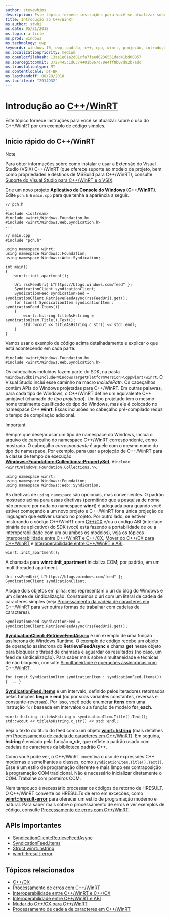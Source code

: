```yaml
---
author: stevewhims
description: Este tópico fornece instruções para você se atualizar sobre o uso do C++/WinRT por um exemplo de código simples.
title: Introdução ao C++/WinRT
ms.author: stwhi
ms.date: 05/21/2018
ms.topic: article
ms.prod: windows
ms.technology: uwp
keywords: windows 10, uwp, padrão, c++, cpp, winrt, projeção, introdução, ponto, de partida
ms.localizationpriority: medium
ms.openlocfilehash: 13aa1e61a2d81cfa7faed0236551dad41bd00057
ms.sourcegitcommit: 3727445c1d6374401b867c78e4ff8b07d92b7adc
ms.translationtype: MT
ms.contentlocale: pt-BR
ms.lasthandoff: 08/29/2018
ms.locfileid: "2914932"
---
```

# <a name="get-started-with-cwinrtwindowsuwpcpp-and-winrt-apisintro-to-using-cpp-with-winrt"></a>Introdução ao [C++/WinRT](/windows/uwp/cpp-and-winrt-apis/intro-to-using-cpp-with-winrt)
Este tópico fornece instruções para você se atualizar sobre o uso do C++/WinRT por um exemplo de código simples.

## <a name="a-cwinrt-quick-start"></a>Início rápido do C++/WinRT
> [!NOTE]
> Para obter informações sobre como instalar e usar a Extensão do Visual Studio (VSIX) C++/WinRT (que oferece suporte ao modelo de projeto, bem como propriedades e destinos de MSBuild para C++/WinRT), consulte [Suporte do Visual Studio para C++/WinRT e o VSIX](intro-to-using-cpp-with-winrt.md#visual-studio-support-for-cwinrt-and-the-vsix).

Crie um novo projeto **Aplicativo de Console do Windows (C++/WinRT)**. Edite `pch.h` e `main.cpp` para que tenha a aparência a seguir.

```cppwinrt
// pch.h
...
#include <iostream>
#include <winrt/Windows.Foundation.h>
#include <winrt/Windows.Web.Syndication.h>
...
```

```cppwinrt
// main.cpp
#include "pch.h"

using namespace winrt;
using namespace Windows::Foundation;
using namespace Windows::Web::Syndication;

int main()
{
    winrt::init_apartment();

    Uri rssFeedUri{ L"https://blogs.windows.com/feed" };
    SyndicationClient syndicationClient;
    SyndicationFeed syndicationFeed = syndicationClient.RetrieveFeedAsync(rssFeedUri).get();
    for (const SyndicationItem syndicationItem : syndicationFeed.Items())
    {
        winrt::hstring titleAsHstring = syndicationItem.Title().Text();
        std::wcout << titleAsHstring.c_str() << std::endl;
    }
}
```

Vamos usar o exemplo de código acima detalhadamente e explicar o que está acontecendo em cada parte.

```cppwinrt
#include <winrt/Windows.Foundation.h>
#include <winrt/Windows.Web.Syndication.h>
```

Os cabeçalhos incluídos fazem parte do SDK, na pasta `%WindowsSdkDir%Include<WindowsTargetPlatformVersion>\cppwinrt\winrt`. O Visual Studio inclui esse caminho na macro *IncludePath*. Os cabeçalhos contêm APIs do Windows projetadas para C++/WinRT. Em outras palavras, para cada tipo de Windows, o C++/WinRT define um equivalente C++ amigável (chamado de *tipo projetado*). Um tipo projetado tem o mesmo nome totalmente qualificado do tipo do Windows, mas ele é colocado no namespace C++ **winrt**. Essas inclusões no cabeçalho pré-compilado reduz o tempo de compilação adicional.

> [!IMPORTANT]
> Sempre que desejar usar um tipo de namespace do Windows, inclua o arquivo de cabeçalho do namespace C++/WinRT correspondente, como mostrado. O cabeçalho *correspondente* é aquele com o mesmo nome do tipo de namespace. Por exemplo, para usar a projeção de C++/WinRT para a classe de tempo de execução [**Windows::Foundation::Collections::PropertySet**](/uwp/api/windows.foundation.collections.propertyset), `#include <winrt/Windows.Foundation.Collections.h>`.

```cppwinrt
using namespace winrt;
using namespace Windows::Foundation;
using namespace Windows::Web::Syndication;
```

As diretivas de `using namespace` são opcionais, mas convenientes. O padrão mostrado acima para essas diretivas (permitindo que a pesquisa de nome não procure por nada no namespace **winrt**) é adequada para quando você estiver começando a um novo projeto e C++/WinRT for a única projeção de linguagem que estiver usando no projeto. Por outro lado, se estiver misturando o código C++/WinRT com [C++/CX](/cpp/cppcx/visual-c-language-reference-c-cx) e/ou o código ABI (interface binária de aplicativo) do SDK (você está fazendo a portabilidade de ou a interoperabilidade com um ou ambos os modelos), veja os tópicos [Interoperabilidade entre C++/WinRT e C++/CX](interop-winrt-cx.md), [Mover do C++/CX para C++/WinRT](move-to-winrt-from-cx.md) e [Interoperabilidade entre C++/WinRT e ABI](interop-winrt-abi.md).

```cppwinrt
winrt::init_apartment();
```

A chamada para **winrt::init_apartment** inicializa COM; por padrão, em um multithreaded apartment.

```cppwinrt
Uri rssFeedUri{ L"https://blogs.windows.com/feed" };
SyndicationClient syndicationClient;
```

Aloque dois objetos em pilha: eles representam o uri do blog do Windows e um cliente de sindicalização. Construímos o uri com um literal de cadeia de caracteres simples (veja [Processamento da cadeia de caracteres em C++/WinRT](strings.md) para ver outras formas de trabalhar com cadeias de caracteres).

```cppwinrt
SyndicationFeed syndicationFeed = syndicationClient.RetrieveFeedAsync(rssFeedUri).get();
```

[**SyndicationClient::RetrieveFeedAsync**](/uwp/api/windows.web.syndication.syndicationclient.retrievefeedasync) é um exemplo de uma função assíncrona do Windows Runtime. O exemplo de código recebe um objeto de operação assíncrona do **RetrieveFeedAsync** e chama **get** nesse objeto para bloquear o thread de chamada e aguardar os resultados (no caso, um feed de sindicalização). Para saber mais sobre simultaneidade e técnicas de não bloqueio, consulte [Simultaneidade e operações assíncronas com C++/WinRT](concurrency.md).

```cppwinrt
for (const SyndicationItem syndicationItem : syndicationFeed.Items()) { ... }
```

[**SyndicationFeed.Items**](/uwp/api/windows.web.syndication.syndicationfeed.items) é um intervalo, definido pelos iteradores retornados pelas funções **begin** e **end** (ou por suas variantes constantes, reversas e constante-reversas). Por isso, você pode enumerar **itens** com uma instrução `for` baseada em intervalos ou a função de modelo **for_each**.

```cppwinrt
winrt::hstring titleAsHstring = syndicationItem.Title().Text();
std::wcout << titleAsHstring.c_str() << std::endl;
```

Veja o texto do título do feed como um objeto [**winrt::hstring**](/uwp/cpp-ref-for-winrt/hstring) (mais detalhes em [Processamento de cadeia de caracteres em C++/WinRT](strings.md)). Em seguida, **hstring** é enviado pela função **c_str**, que reflete o padrão usado com cadeias de caracteres da biblioteca padrão C++.

Como você pode ver, o C++/WinRT incentiva o uso de expressões C++ modernas e semelhantes a classes, como `syndicationItem.Title().Text()`. Esse é um estilo de programação diferente e mais limpo em contraposição à programação COM tradicional. Não é necessário inicializar diretamente o COM. Trabalhe com ponteiros COM.

Nem tampouco é necessário processar os códigos de retorno de HRESULT. O C++/WinRT converte os HRESULTs de erro em exceções, como [**winrt::hresult-error**](/uwp/cpp-ref-for-winrt/error-handling/hresult-error) para oferecer um estilo de programação moderno e natural. Para saber mais sobre o processamento de erros e ver exemplos de código, consulte [Processamento de erros com C++/WinRT](error-handling.md).

## <a name="important-apis"></a>APIs Importantes
* [SyndicationClient::RetrieveFeedAsync](/uwp/api/windows.web.syndication.syndicationclient.retrievefeedasync)
* [SyndicationFeed.Items](/uwp/api/windows.web.syndication.syndicationfeed.items)
* [Struct winrt::hstring](/uwp/cpp-ref-for-winrt/hstring)
* [winrt::hresult-error](/uwp/cpp-ref-for-winrt/error-handling/hresult-error)

## <a name="related-topics"></a>Tópicos relacionados
* [C++/CX](/cpp/cppcx/visual-c-language-reference-c-cx)
* [Processamento de erros com C++/WinRT](error-handling.md)
* [Interoperabilidade entre C++/WinRT e C++/CX](interop-winrt-cx.md)
* [Interoperabilidade entre C++/WinRT e ABI](interop-winrt-abi.md)
* [Mudar do C++/CX para C++/WinRT](move-to-winrt-from-cx.md)
* [Processamento de cadeia de caracteres em C++/WinRT](strings.md)

